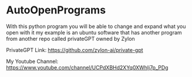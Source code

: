# AutoOpenPrograms
With this python program you will be able to change and expand what you open with it my example is an ubuntu software that has another program from another repo called privateGPT owned by Zylon

PrivateGPT Link: https://github.com/zylon-ai/private-gpt

My Youtube Channel: https://www.youtube.com/channel/UCPdXBHd2XYq0XWhlj7p_PDg